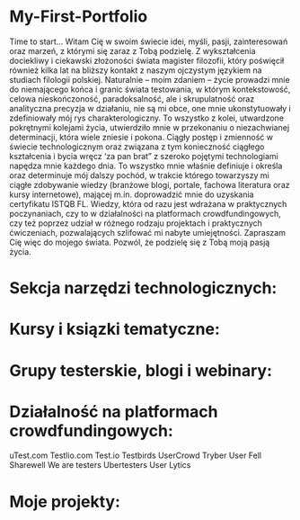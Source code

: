 # My-First-Portfolio
Time to start...
Witam Cię w swoim świecie idei, myśli, pasji, zainteresowań oraz marzeń, z którymi się zaraz z Tobą podzielę.
Z wykształcenia dociekliwy i ciekawski złożoności świata magister filozofii, który poświęcił również kilka lat na bliższy kontakt z naszym ojczystym językiem na studiach filologii polskiej.
Naturalnie – moim zdaniem – życie prowadzi mnie do niemającego końca i granic świata testowania, w którym kontekstowość, celowa nieskończoność, paradoksalność, ale i skrupulatność oraz analityczna precyzja w działaniu, nie są mi obce, one mnie ukonstytuowały i zdefiniowały mój rys charakterologiczny. To wszystko z kolei, utwardzone pokrętnymi kolejami życia, utwierdziło mnie w przekonaniu o niezachwianej determinacji, która wiele zniesie i pokona.
Ciągły postęp i zmienność w świecie technologicznym oraz związana z tym konieczność ciągłego kształcenia i bycia wręcz ‘za pan brat” z szeroko pojętymi technologiami napędza mnie każdego dnia.
To wszystko mnie właśnie definiuje i określa oraz determinuje mój dalszy pochód, w trakcie którego towarzyszy mi ciągłe zdobywanie wiedzy (branżowe blogi, portale, fachowa literatura oraz kursy internetowe), mającej m.in. doprowadzić mnie do uzyskania certyfikatu ISTQB FL. Wiedzy, która od razu jest wdrażana w praktycznych poczynaniach, czy to w działalności na platformach crowdfundingowych, czy też poprzez udział w różnego rodzaju projektach i praktycznych ćwiczeniach, pozwalających szlifować mi nabyte umiejętności.
Zapraszam Cię więc do mojego świata. Pozwól, że podzielę się z Tobą moją pasją życia.
# Sekcja narzędzi technologicznych:
# Kursy i ksiązki tematyczne:
# Grupy testerskie, blogi i webinary:
# Działalność na platformach crowdfundingowych:
uTest.com
Testlio.com
Test.io
Testbirds
UserCrowd
Tryber
User Fell
Sharewell
We are testers
Ubertesters
User Lytics
# Moje projekty:
